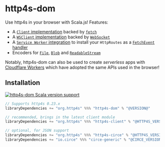 # http4s-dom

Use http4s in your browser with Scala.js!
Features:

* A [`Client` implementation](fetch.md) backed by [`fetch`](https://developer.mozilla.org/en-US/docs/Web/API/Fetch_API)
* A [`WSClient` implementation](websocket.md) backed by [`WebSocket`](https://developer.mozilla.org/en-US/docs/Web/API/WebSocket$.html)
* A [`Service Worker` integration](serviceworker.md) to install your `HttpRoutes` as a [`FetchEvent` handler](https://developer.mozilla.org/en-US/docs/Web/API/ServiceWorkerGlobalScope/onfetch)
* Encoders for [`File`](https://developer.mozilla.org/en-US/docs/Web/API/File), [`Blob`](https://developer.mozilla.org/en-US/docs/Web/API/Blob) and [`ReadableStream`](https://developer.mozilla.org/en-US/docs/Web/API/ReadableStream)

Notably, http4s-dom can also be used to create _serverless_ apps with [Cloudflare Workers](https://workers.cloudflare.com) which have adopted the same APIs used in the browser!

## Installation

[![http4s-dom Scala version support](https://index.scala-lang.org/http4s/http4s-dom/http4s-dom/latest.svg)](https://index.scala-lang.org/http4s/http4s-dom/http4s-dom)

```scala
// Supports http4s 0.23.x
libraryDependencies += "org.http4s" %%% "http4s-dom" % "@VERSION@"

// recommended, brings in the latest client module
libraryDependencies += "org.http4s" %%% "http4s-client" % "@HTTP4S_VERSION@"

// optional, for JSON support
libraryDependencies += "org.http4s" %%% "http4s-circe" % "@HTTP4S_VERSION@"
libraryDependencies += "io.circe" %%% "circe-generic" % "@CIRCE_VERSION@"
```
